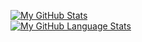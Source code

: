 [![My GitHub Stats](https://github-readme-stats.vercel.app/api/?username=Cohejh&count_private=true&showicons=true)]()
<br>
[![My GitHub Language Stats](https://github-readme-stats.vercel.app/api/top-langs/?username=Cohejh&langs_count=80)]()


